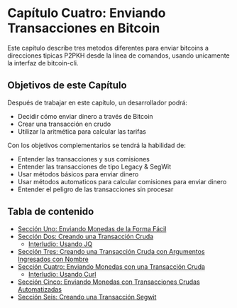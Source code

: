 # Capítulo Cuatro: Enviando Transacciones en Bitcoin

Este capítulo describe tres metodos diferentes para enviar bitcoins a direcciones tipicas P2PKH desde la línea de comandos, usando unicamente la interfaz de bitcoin-cli.

## Objetivos de este Capítulo

Después de trabajar en este capítulo, un desarrollador podrá:

   * Decidir cómo enviar dinero a través de Bitcoin
   * Crear una transacción en crudo
   * Utilizar la aritmética para calcular las tarifas

Con los objetivos complementarios se tendrá la habilidad de: 

   * Entender las transacciones y sus comisiones
   * Entender las transacciones de tipo Legacy & SegWit
   * Usar métodos básicos para enviar dinero 
   * Usar métodos automaticos para calcular comisiones para enviar dinero
   * Entender el peligro de las transacciones sin procesar
   
## Tabla de contenido
  
  * [Sección Uno: Enviando Monedas de la Forma Fácil](04_0_Enviando_Transacciones_Bitcoin.md)
  * [Sección Dos: Creando una Transacción Cruda](04_2_Creando_una_Transaccion_Cruda.md)
     * [Interludio: Usando JQ](04_2__Interludio_Usando_JQ.md)
  * [Sección Tres: Creando una Transacción Cruda con Argumentos Ingresados con Nombre](04_3_Creando_una_Transaccion_Cruda_con_Argumentos_Ingresados_con_Nombre.md)
  * [Sección Cuatro: Enviando Monedas con una Transacción Cruda](04_4_Enviando_Monedas_con_una_Transaccion_Cruda.md)
     * [Interludio: Usando Curl](04_4__Interludio_Usando_Curl.md)
  * [Sección Cinco: Enviando Monedas con Transacciones Crudas Automatizadas](04_5_Enviando_Monedas_con_Transacciones_Crudas_Automatizadas.md)
  * [Sección Seis: Creando una Transacción Segwit](04_6_Creando_una_Transaccion_Segwit.md)

